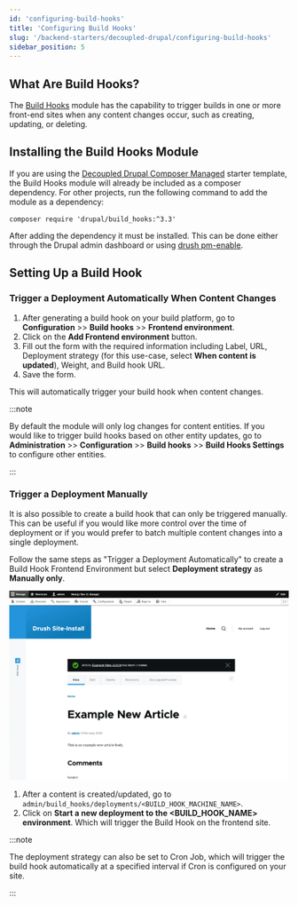 ```yaml
---
id: 'configuring-build-hooks'
title: 'Configuring Build Hooks'
slug: '/backend-starters/decoupled-drupal/configuring-build-hooks'
sidebar_position: 5
---
```


## What Are Build Hooks?

The [Build Hooks](https://www.drupal.org/project/build_hooks) module has the
capability to trigger builds in one or more front-end sites when any content
changes occur, such as creating, updating, or deleting.

## Installing the Build Hooks Module

If you are using the
[Decoupled Drupal Composer Managed](https://github.com/pantheon-systems/drupal-composer-managed)
starter template, the Build Hooks module will already be included as a composer
dependency. For other projects, run the following command to add the module as a
dependency:

```
composer require 'drupal/build_hooks:^3.3'
```

After adding the dependency it must be installed. This can be done either
through the Drupal admin dashboard or using
[drush pm-enable](https://drushcommands.com/drush-9x/pm/pm:enable/).

## Setting Up a Build Hook

### Trigger a Deployment Automatically When Content Changes

1. After generating a build hook on your build platform, go to
   **Configuration** >> **Build hooks** >> **Frontend environment**.
2. Click on the **Add Frontend environment** button.
3. Fill out the form with the required information including Label, URL,
   Deployment strategy (for this use-case, select **When content is updated**),
   Weight, and Build hook URL.
4. Save the form.

This will automatically trigger your build hook when content changes.

:::note

By default the module will only log changes for content entities. If you would
like to trigger build hooks based on other entity updates, go to
**Administration** >> **Configuration** >> **Build hooks** >> **Build Hooks
Settings** to configure other entities.

:::

### Trigger a Deployment Manually

It is also possible to create a build hook that can only be triggered manually.
This can be useful if you would like more control over the time of deployment or
if you would prefer to batch multiple content changes into a single deployment.

Follow the same steps as "Trigger a Deployment Automatically" to create a Build
Hook Frontend Environment but select **Deployment strategy** as **Manually
only**.

![Drupal Build Hook Trigger Deployment Manually](../../../static/img/drupal-trigger-deployment-manually.gif)

1. After a content is created/updated, go to
   `admin/build_hooks/deployments/<BUILD_HOOK_MACHINE_NAME>`.
2. Click on **Start a new deployment to the <BUILD_HOOK_NAME> environment**.
   Which will trigger the Build Hook on the frontend site.

:::note

The deployment strategy can also be set to Cron Job, which will trigger the
build hook automatically at a specified interval if Cron is configured on your
site.

:::
